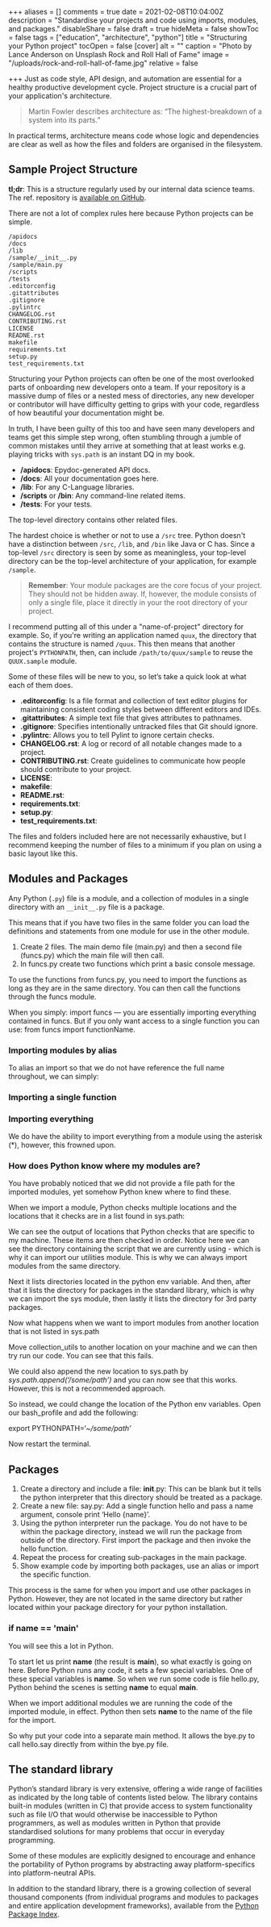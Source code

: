 +++
aliases = []
comments = true
date = 2021-02-08T10:04:00Z
description = "Standardise your projects and code using imports, modules, and packages."
disableShare = false
draft = true
hideMeta = false
showToc = false
tags = ["education", "architecture", "python"]
title = "Structuring your Python project"
tocOpen = false
[cover]
alt = ""
caption = "Photo by Lance Anderson  on Unsplash Rock and Roll Hall of Fame"
image = "/uploads/rock-and-roll-hall-of-fame.jpg"
relative = false

+++
Just as code style, API design, and automation are essential for a healthy productive development cycle. Project structure is a crucial part of your application's architecture.

> Martin Fowler describes architecture as: “The highest-breakdown of a system into its parts.”

In practical terms, architecture means code whose logic and dependencies are clear as well as how the files and folders are organised in the filesystem.

## Sample Project Structure

**tl;dr**: This is a structure regularly used by our internal data science teams. The ref. repository is [available on GitHub]().

There are not a lot of complex rules here because Python projects can be simple.

    /apidocs
    /docs
    /lib
    /sample/__init__.py
    /sample/main.py
    /scripts
    /tests
    .editorconfig
    .gitattributes
    .gitignore
    .pylintrc
    CHANGELOG.rst
    CONTRIBUTING.rst
    LICENSE
    READNE.rst
    makefile
    requirements.txt
    setup.py
    test_requirements.txt

Structuring your Python projects can often be one of the most overlooked parts of onboarding new developers onto a team. If your repository is a massive dump of files or a nested mess of directories, any new developer or contributor will have difficulty getting to grips with your code, regardless of how beautiful your documentation might be.

In truth, I have been guilty of this too and have seen many developers and teams get this simple step wrong, often stumbling through a jumble of common mistakes until they arrive at something that at least works e.g. playing tricks with `sys.path` is an instant DQ in my book.

* **/apidocs**: Epydoc-generated API docs.
* **/docs**: All your documentation goes here.
* **/lib**: For any C-Language libraries.
* **/scripts** or **/bin**: Any command-line related items.
* **/tests**: For your tests.

The top-level directory contains other related files.

The hardest choice is whether or not to use a `/src` tree. Python doesn't have a distinction between `/src`, `/lib`, and `/bin` like Java or C has. Since a top-level `/src` directory is seen by some as meaningless, your top-level directory can be the top-level architecture of your application, for example `/sample`.

> **Remember**: Your module packages are the core focus of your project. They should not be hidden away. If, however, the module consists of only a single file, place it directly in your the root directory of your project.

I recommend putting all of this under a "name-of-project" directory for example. So, if you're writing an application named `quux`, the directory that contains the structure is named `/quux`. This then means that another project's `PYTHONPATH`, then, can include `/path/to/quux/sample` to reuse the `QUUX.sample` module.

Some of these files will be new to you, so let’s take a quick look at what each of them does.

* **.editorconfig**: Is a file format and collection of text editor plugins for maintaining consistent coding styles between different editors and IDEs.
* .**gitattributes**: A simple text file that gives attributes to pathnames.
* **.gitignore**: Specifies intentionally untracked files that Git should ignore.
* **.pylintrc**: Allows you to tell Pylint to ignore certain checks.
* **CHANGELOG.rst**: A log or record of all notable changes made to a project.
* **CONTRIBUTING.rst**: Create guidelines to communicate how people should contribute to your project.
* **LICENSE**:
* **makefile**:
* **README.rst**:
* **requirements.txt**:
* **setup.py**:
* **test_requirements.txt**:

The files and folders included here are not necessarily exhaustive, but I recommend keeping the number of files to a minimum if you plan on using a basic layout like this.

## Modules and Packages

Any Python (`.py`) file is a module, and a collection of modules in a single directory with an `__init__.py` file is a package. 

This means that if you have two files in the same folder you can load the definitions and statements from one module for use in the other module.

1. Create 2 files. The main demo file (main.py) and then a second file (funcs.py) which the main file will then call.
2. In funcs.py create two functions which print a basic console message.

To use the functions from funcs.py, you need to import the functions as long as they are in the same directory. You can then call the functions through the funcs module.

When you simply: import funcs — you are essentially importing everything contained in funcs. But if you only want access to a single function you can use: from funcs import functionName.

### Importing modules by alias

To alias an import so that we do not have reference the full name throughout, we can simply:

### Importing a single function

### Importing everything

We do have the ability to import everything from a module using the asterisk (*), however, this frowned upon.

### **How does Python know where my modules are?**

You have probably noticed that we did not provide a file path for the imported modules, yet somehow Python knew where to find these.

When we import a module, Python checks multiple locations and the locations that it checks are in a list found in sys.path:

We can see the output of locations that Python checks that are specific to my machine. These items are then checked in order. Notice here we can see the directory containing the script that we are currently using - which is why it can import our utilities module. This is why we can always import modules from the same directory.

Next it lists directories located in the python env variable. And then, after that it lists the directory for packages in the standard library, which is why we can import the sys module, then lastly it lists the directory for 3rd party packages.

Now what happens when we want to import modules from another location that is not listed in sys.path

Move collection_utils to another location on your machine and we can then try run our code. You can see that this fails.

We could also append the new location to sys.path by _sys.path.append(‘/some/path’)_ and you can now see that this works. However, this is not a recommended approach.

So instead, we could change the location of the Python env variables. Open our bash_profile and add the following:

export PYTHONPATH=‘\~_/some/path’_

Now restart the terminal.

## Packages

1. Create a directory and include a file: **init**.py: This can be blank but it tells the python interpreter that this directory should be treated as a package.
2. Create a new file: say.py: Add a single function hello and pass a name argument, console print ‘Hello {name}’.
3. Using the python interpreter run the package. You do not have to be within the package directory, instead we will run the package from outside of the directory. First import the package and then invoke the hello function.
4. Repeat the process for creating sub-packages in the main package.
5. Show example code by importing both packages, use an alias or import the specific function.

This process is the same for when you import and use other packages in Python. However, they are not located in the same directory but rather located within your package directory for your python installation.

### **if name** == '**main**'

You will see this a lot in Python.

To start let us print **name** (the result is **main**), so what exactly is going on here. Before Python runs any code, it sets a few special variables. One of these special variables is **name**. So when we run some code is file hello.py, Python behind the scenes is setting **name** to equal **main**.

When we import additional modules we are running the code of the imported module, in effect. Python then sets **name** to the name of the file for the import.

So why put your code into a separate main method. It allows the bye.py to call hello.say directly from within the bye.py file.

## The standard library

Python’s standard library is very extensive, offering a wide range of facilities as indicated by the long table of contents listed below. The library contains built-in modules (written in C) that provide access to system functionality such as file I/O that would otherwise be inaccessible to Python programmers, as well as modules written in Python that provide standardised solutions for many problems that occur in everyday programming.

Some of these modules are explicitly designed to encourage and enhance the portability of Python programs by abstracting away platform-specifics into platform-neutral APIs.

In addition to the standard library, there is a growing collection of several thousand components (from individual programs and modules to packages and entire application development frameworks), available from the [Python Package Index](https://pypi.org/).